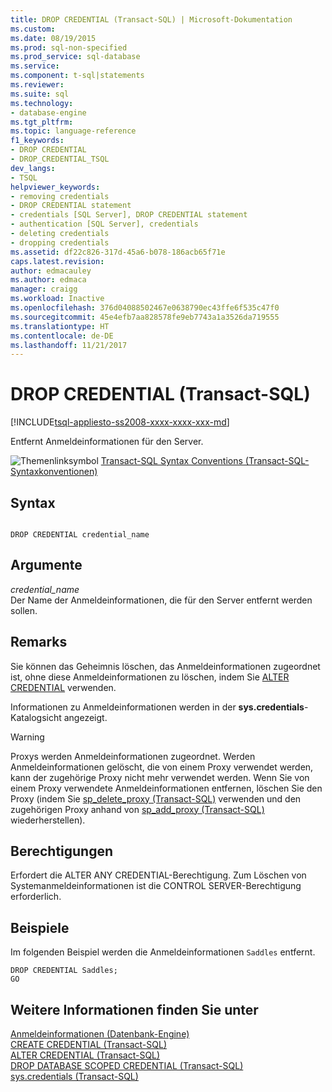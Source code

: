 ```yaml
---
title: DROP CREDENTIAL (Transact-SQL) | Microsoft-Dokumentation
ms.custom: 
ms.date: 08/19/2015
ms.prod: sql-non-specified
ms.prod_service: sql-database
ms.service: 
ms.component: t-sql|statements
ms.reviewer: 
ms.suite: sql
ms.technology:
- database-engine
ms.tgt_pltfrm: 
ms.topic: language-reference
f1_keywords:
- DROP CREDENTIAL
- DROP_CREDENTIAL_TSQL
dev_langs:
- TSQL
helpviewer_keywords:
- removing credentials
- DROP CREDENTIAL statement
- credentials [SQL Server], DROP CREDENTIAL statement
- authentication [SQL Server], credentials
- deleting credentials
- dropping credentials
ms.assetid: df22c826-317d-45a6-b078-186acb65f71e
caps.latest.revision: 
author: edmacauley
ms.author: edmaca
manager: craigg
ms.workload: Inactive
ms.openlocfilehash: 376d04088502467e0638790ec43ffe6f535c47f0
ms.sourcegitcommit: 45e4efb7aa828578fe9eb7743a1a3526da719555
ms.translationtype: HT
ms.contentlocale: de-DE
ms.lasthandoff: 11/21/2017
---
```

# <a name="drop-credential-transact-sql"></a>DROP CREDENTIAL (Transact-SQL)
[!INCLUDE[tsql-appliesto-ss2008-xxxx-xxxx-xxx-md](../../includes/tsql-appliesto-ss2008-xxxx-xxxx-xxx-md.md)]

  Entfernt Anmeldeinformationen für den Server.  
  
 ![Themenlinksymbol](../../database-engine/configure-windows/media/topic-link.gif "Topic link icon") [Transact-SQL Syntax Conventions (Transact-SQL-Syntaxkonventionen)](../../t-sql/language-elements/transact-sql-syntax-conventions-transact-sql.md)  
  
## <a name="syntax"></a>Syntax  
  
```  
  
DROP CREDENTIAL credential_name  
```  
  
## <a name="arguments"></a>Argumente  
 *credential_name*  
 Der Name der Anmeldeinformationen, die für den Server entfernt werden sollen.  
  
## <a name="remarks"></a>Remarks  
 Sie können das Geheimnis löschen, das Anmeldeinformationen zugeordnet ist, ohne diese Anmeldeinformationen zu löschen, indem Sie [ALTER CREDENTIAL](../../t-sql/statements/alter-credential-transact-sql.md) verwenden.  
  
 Informationen zu Anmeldeinformationen werden in der **sys.credentials**-Katalogsicht angezeigt.  
  
> [!WARNING]  
>  Proxys werden Anmeldeinformationen zugeordnet. Werden Anmeldeinformationen gelöscht, die von einem Proxy verwendet werden, kann der zugehörige Proxy nicht mehr verwendet werden. Wenn Sie von einem Proxy verwendete Anmeldeinformationen entfernen, löschen Sie den Proxy (indem Sie [sp_delete_proxy &#40;Transact-SQL&#41;](../../relational-databases/system-stored-procedures/sp-delete-proxy-transact-sql.md) verwenden und den zugehörigen Proxy anhand von [sp_add_proxy &#40;Transact-SQL&#41;](../../relational-databases/system-stored-procedures/sp-add-proxy-transact-sql.md) wiederherstellen).  
  
## <a name="permissions"></a>Berechtigungen  
 Erfordert die ALTER ANY CREDENTIAL-Berechtigung. Zum Löschen von Systemanmeldeinformationen ist die CONTROL SERVER-Berechtigung erforderlich.  
  
## <a name="examples"></a>Beispiele  
 Im folgenden Beispiel werden die Anmeldeinformationen `Saddles` entfernt.  
  
```  
DROP CREDENTIAL Saddles;  
GO  
```  
  
## <a name="see-also"></a>Weitere Informationen finden Sie unter  
 [Anmeldeinformationen &#40;Datenbank-Engine&#41;](../../relational-databases/security/authentication-access/credentials-database-engine.md)   
 [CREATE CREDENTIAL &#40;Transact-SQL&#41;](../../t-sql/statements/create-credential-transact-sql.md)   
 [ALTER CREDENTIAL &#40;Transact-SQL&#41;](../../t-sql/statements/alter-credential-transact-sql.md)   
 [DROP DATABASE SCOPED CREDENTIAL &#40;Transact-SQL&#41;](../../t-sql/statements/drop-database-scoped-credential-transact-sql.md)   
 [sys.credentials &#40;Transact-SQL&#41;](../../relational-databases/system-catalog-views/sys-credentials-transact-sql.md)  
  
  
